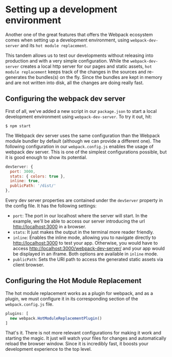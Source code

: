 # Setting up a development environment
Another one of the great features that offers the Webpack ecosystem comes when setting up a development environment, using `webpack-dev-server` and its `hot module replacement`.

This tandem allows us to test our developments without releasing into production and with a very simple configuration. While the `webpack-dev-server` creates a local http server for our pages and static assets, `hot module replacement` keeps track of the changes in the sources and re-generates the bundles(s) on the fly. Since the bundles are kept in memory and are not written into disk, all the changes are doing really fast.

## Configuring the webpack dev server
First of all, we've added a new script in our `package.json` to start a local development environment using `webpack-dev-server`. To try it out, hit:
```
$ npm start
```

The Webpack dev server uses the same configuration than the Webpack module bundler by default (although we can provide a different one). The following configuration in our `webpack.config.js` enables the usage of webpack dev server. This is one of the simplest configurations possible, but it is good enough to show its potential.
```javascript
devServer: {
  port: 3000,
  stats: { colors: true },
  inline: true,
  publicPath: '/dist/'
},
```
Every dev server properties are contained under the `devServer` property in the config file. It has the following settings:

- `port`: The port in our localhost where the server will start. In the example, we'll be able to access our server introducing the url [http://localhost:3000](http://localhost:3000) in a browser.
- `stats`: It just makes the output in the terminal more reader friendly. 
- `inline`: Enables the inline mode, allowing you to navigate directly to [http://localhost:3000](http://localhost:3000) to test your app. Otherwise, you would have to access [http://localhost:3000/webpack-dev-server/](http://localhost:3000/webpack-dev-server/) and your app would be displayed in an iframe. Both options are available in `inline` mode.
- `publicPath`: Sets the URI path to access the generated static assets via client browser.

## Configuring the Hot Module Replacement
The hot module replacement works as a plugin for webpack, and as a plugin, we must configure it in its corresponding section of the `webpack.config.js` file.
```javascript
plugins: [
  new webpack.HotModuleReplacementPlugin()
]
```
That's it. There is not more relevant configurations for making it work and starting the magic. It just will watch your files for changes and automatically reload the browser window. Since it is incredibly fast, it boosts your development experience to the top level.
